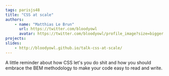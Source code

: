 ```yaml
---
tags: parisjs48
title: "CSS at scale"
authors:
    - name: "Matthias Le Brun"
      url: https://twitter.com/bloodyowl
      avatar: https://twitter.com/bloodyowl/profile_image?size=bigger
projects:
slides:
    - http://bloodyowl.github.io/talk-css-at-scale/
---
```

A little reminder about how CSS let's you do shit and how you should embrace the BEM methodology to make your code easy to read and write. 
